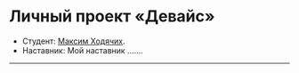 # Личный проект «Девайс»

* Студент: [Максим Ходячих](https://up.htmlacademy.ru/htmlcss/31/user/1794471).
* Наставник:  Мой наставник .......

---